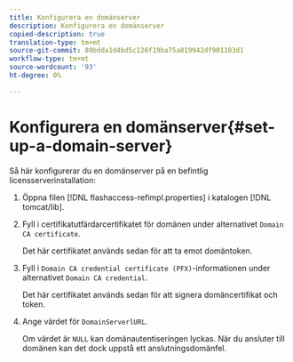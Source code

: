 ```yaml
---
title: Konfigurera en domänserver
description: Konfigurera en domänserver
copied-description: true
translation-type: tm+mt
source-git-commit: 89bdda1d4bd5c126f19ba75a819942df901183d1
workflow-type: tm+mt
source-wordcount: '93'
ht-degree: 0%

---
```



# Konfigurera en domänserver{#set-up-a-domain-server}

Så här konfigurerar du en domänserver på en befintlig licensserverinstallation:

1. Öppna filen [!DNL flashaccess-refimpl.properties] i katalogen [!DNL tomcat/lib].
1. Fyll i certifikatutfärdarcertifikatet för domänen under alternativet `Domain CA certificate`.

   Det här certifikatet används sedan för att ta emot domäntoken.
1. Fyll i `Domain CA credential certificate (PFX)`-informationen under alternativet `Domain CA credential`.

   Det här certifikatet används sedan för att signera domäncertifikat och token.
1. Ange värdet för `DomainServerlURL`.

   Om värdet är `NULL` kan domänautentiseringen lyckas. När du ansluter till domänen kan det dock uppstå ett anslutningsdomänfel.
